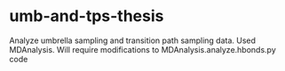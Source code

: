 umb-and-tps-thesis
==================

Analyze umbrella sampling and transition path sampling data. Used MDAnalysis. Will require modifications to MDAnalysis.analyze.hbonds.py code

